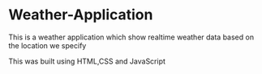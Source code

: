 # Weather-Application

This is a weather application which show realtime weather data based on the location we specify

This was built using HTML,CSS and JavaScript
